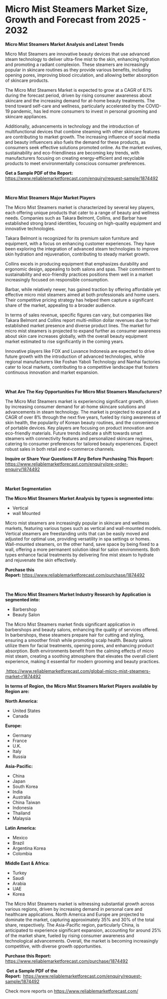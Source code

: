 <p><h1>Micro Mist Steamers Market Size, Growth and Forecast from 2025 - 2032</h1></p><p><strong>Micro Mist Steamers Market Analysis and Latest Trends</strong></p>
<p><p>Micro Mist Steamers are innovative beauty devices that use advanced steam technology to deliver ultra-fine mist to the skin, enhancing hydration and promoting a radiant complexion. These steamers are increasingly popular in skincare routines as they provide various benefits, including opening pores, improving blood circulation, and allowing better absorption of skincare products.</p><p>The Micro Mist Steamers Market is expected to grow at a CAGR of 6.1% during the forecast period, driven by rising consumer awareness about skincare and the increasing demand for at-home beauty treatments. The trend toward self-care and wellness, particularly accelerated by the COVID-19 pandemic, has led more consumers to invest in personal grooming and skincare appliances.</p><p>Additionally, advancements in technology and the introduction of multifunctional devices that combine steaming with other skincare features are contributing to market growth. The increasing influence of social media and beauty influencers also fuels the demand for these products, as consumers seek effective solutions promoted online. As the market evolves, sustainability and eco-friendliness are becoming key trends, with manufacturers focusing on creating energy-efficient and recyclable products to meet environmentally conscious consumer preferences.</p></p>
<p><strong>Get a Sample PDF of the Report:&nbsp;</strong> <a href="https://www.reliablemarketforecast.com/enquiry/request-sample/1874492?utm_campaign=2280&utm_medium=2&utm_source=Github&utm_content=ia&utm_term=10022025&utm_id=micro-mist-steamers">https://www.reliablemarketforecast.com/enquiry/request-sample/1874492</a></p>
<p>&nbsp;</p>
<p><strong>Micro Mist Steamers Major Market Players</strong></p>
<p><p>The Micro Mist Steamers market is characterized by several key players, each offering unique products that cater to a range of beauty and wellness needs. Companies such as Takara Belmont, Collins, and Barbar have established strong brand identities, focusing on high-quality equipment and innovative technologies. </p><p>Takara Belmont is recognized for its premium salon furniture and equipment, with a focus on enhancing customer experiences. They have been exploring the integration of advanced steam technologies to improve skin hydration and rejuvenation, contributing to steady market growth. </p><p>Collins excels in producing equipment that emphasizes durability and ergonomic design, appealing to both salons and spas. Their commitment to sustainability and eco-friendly practices positions them well in a market increasingly focused on responsible consumption.</p><p>Barbar, while relatively newer, has gained traction by offering affordable yet effective micro mist steamers aimed at both professionals and home users. Their competitive pricing strategy has helped them capture a significant share of the market, appealing to a broader audience.</p><p>In terms of sales revenue, specific figures can vary, but companies like Takara Belmont and Collins report multi-million dollar revenues due to their established market presence and diverse product lines. The market for micro mist steamers is projected to expand further as consumer awareness about skin care increases globally, with the overall beauty equipment market estimated to rise significantly in the coming years.</p><p>Innovative players like FOX and Luvance Indonesia are expected to drive future growth with the introduction of advanced technologies, while regional manufacturers like Foshan Yaboli Technology and Nanhai factories cater to local markets, contributing to a competitive landscape that fosters continuous innovation and market expansion.</p></p>
<p>&nbsp;</p>
<p><strong>What Are The Key Opportunities For Micro Mist Steamers Manufacturers?</strong></p>
<p><p>The Micro Mist Steamers market is experiencing significant growth, driven by increasing consumer demand for at-home skincare solutions and advancements in steam technology. The market is projected to expand at a CAGR of over 8% through the next five years, fueled by rising awareness of skin health, the popularity of Korean beauty routines, and the convenience of portable devices. Key players are focusing on product innovation and eco-friendly materials. Future trends indicate a shift towards smart steamers with connectivity features and personalized skincare regimes, catering to consumer preferences for tailored beauty experiences. Expect robust sales in both retail and e-commerce channels.</p></p>
<p><strong>Inquire or Share Your Questions If Any Before Purchasing This Report:</strong> <a href="https://www.reliablemarketforecast.com/enquiry/pre-order-enquiry/1874492?utm_campaign=2280&utm_medium=2&utm_source=Github&utm_content=ia&utm_term=10022025&utm_id=micro-mist-steamers">https://www.reliablemarketforecast.com/enquiry/pre-order-enquiry/1874492</a></p>
<p>&nbsp;</p>
<p><strong>Market Segmentation</strong></p>
<p><strong>The Micro Mist Steamers Market Analysis by types is segmented into:</strong></p>
<p><ul><li>Vertical</li><li>wall Mounted</li></ul></p>
<p><p>Micro mist steamers are increasingly popular in skincare and wellness markets, featuring various types such as vertical and wall-mounted models. Vertical steamers are freestanding units that can be easily moved and adjusted for optimal use, providing versatility in spa settings or homes. Wall-mounted steamers, on the other hand, save space by being fixed to a wall, offering a more permanent solution ideal for salon environments. Both types enhance facial treatments by delivering fine mist steam to hydrate and rejuvenate the skin effectively.</p></p>
<p><strong>Purchase this Report:&nbsp;</strong><a href="https://www.reliablemarketforecast.com/purchase/1874492?utm_campaign=2280&utm_medium=2&utm_source=Github&utm_content=ia&utm_term=10022025&utm_id=micro-mist-steamers">https://www.reliablemarketforecast.com/purchase/1874492</a></p>
<p>&nbsp;</p>
<p><strong>The Micro Mist Steamers Market Industry Research by Application is segmented into:</strong></p>
<p><ul><li>Barbershop</li><li>Beauty Salon</li></ul></p>
<p><p>The Micro Mist Steamers market finds significant application in barbershops and beauty salons, enhancing the quality of services offered. In barbershops, these steamers prepare hair for cutting and styling, ensuring a smoother finish while promoting scalp health. Beauty salons utilize them for facial treatments, opening pores, and enhancing product absorption. Both environments benefit from the calming effects of micro mist steam, creating a soothing atmosphere that elevates the overall client experience, making it essential for modern grooming and beauty practices.</p></p>
<p><a href="https://www.reliablemarketforecast.com/global-micro-mist-steamers-market-r1874492?utm_campaign=2280&utm_medium=2&utm_source=Github&utm_content=ia&utm_term=10022025&utm_id=micro-mist-steamers">&nbsp;https://www.reliablemarketforecast.com/global-micro-mist-steamers-market-r1874492</a></p>
<p><strong>In terms of Region, the Micro Mist Steamers Market Players available by Region are:</strong></p>
<p>
    <p> <strong> North America: </strong>
        <ul>
            <li>United States</li>
            <li>Canada</li>
        </ul>
        </p> 
    <p> <strong> Europe: </strong>
        <ul>
            <li>Germany</li>
            <li>France</li>
            <li>U.K.</li>
            <li>Italy</li>
            <li>Russia</li>
        </ul>
        </p> 
    <p> <strong> Asia-Pacific: </strong>
        <ul>
            <li>China</li>
            <li>Japan</li>
            <li>South Korea</li>
            <li>India</li>
            <li>Australia</li>
            <li>China Taiwan</li>
            <li>Indonesia</li>
            <li>Thailand</li>
            <li>Malaysia</li>
        </ul>
        </p> 
    <p> <strong> Latin America: </strong>
        <ul>
            <li>Mexico</li>
            <li>Brazil</li>
            <li>Argentina Korea</li>
            <li>Colombia</li>
        </ul>
        </p> 
    <p> <strong> Middle East & Africa: </strong>
        <ul>
            <li>Turkey</li>
            <li>Saudi</li>
            <li>Arabia</li>
            <li>UAE</li>
            <li>Korea</li>
        </ul>
    </p>
    </p>
<p><p>The Micro Mist Steamers market is witnessing substantial growth across various regions, driven by increasing demand in personal care and healthcare applications. North America and Europe are projected to dominate the market, capturing approximately 35% and 30% of the total share, respectively. The Asia-Pacific region, particularly China, is anticipated to experience significant expansion, accounting for around 25% of the market share, fueled by rising consumer awareness and technological advancements. Overall, the market is becoming increasingly competitive, with diverse growth opportunities.</p></p>
<p><strong>Purchase this Report: </strong><a href="https://www.reliablemarketforecast.com/purchase/1874492?utm_campaign=2280&utm_medium=2&utm_source=Github&utm_content=ia&utm_term=10022025&utm_id=micro-mist-steamers">https://www.reliablemarketforecast.com/purchase/1874492</a></p>
<p>&nbsp;<strong>Get a Sample PDF of the Report:&nbsp;&nbsp;</strong><a href="https://www.reliablemarketforecast.com/enquiry/request-sample/1874492?utm_campaign=2280&utm_medium=2&utm_source=Github&utm_content=ia&utm_term=10022025&utm_id=micro-mist-steamers">https://www.reliablemarketforecast.com/enquiry/request-sample/1874492</a></p>
<p><strong></strong></p>
<p>Check more reports on <a href="https://www.reliablemarketforecast.com/?utm_campaign=2280&utm_medium=2&utm_source=Github&utm_content=ia&utm_term=10022025&utm_id=micro-mist-steamers">https://www.reliablemarketforecast.com/</a></p>